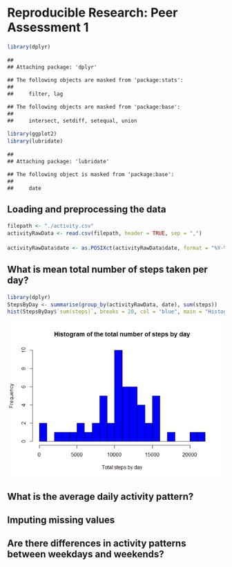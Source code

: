 # Reproducible Research: Peer Assessment 1

```r
library(dplyr)
```

```
## 
## Attaching package: 'dplyr'
```

```
## The following objects are masked from 'package:stats':
## 
##     filter, lag
```

```
## The following objects are masked from 'package:base':
## 
##     intersect, setdiff, setequal, union
```

```r
library(ggplot2)
library(lubridate)
```

```
## 
## Attaching package: 'lubridate'
```

```
## The following object is masked from 'package:base':
## 
##     date
```


## Loading and preprocessing the data


```r
filepath <- "./activity.csv"
activityRawData <- read.csv(filepath, header = TRUE, sep = ",")

activityRawData$date <- as.POSIXct(activityRawData$date, format = "%Y-%m-%d") 
```

## What is mean total number of steps taken per day?


```r
library(dplyr)
StepsByDay <- summarise(group_by(activityRawData, date), sum(steps))
hist(StepsByDay$`sum(steps)`, breaks = 20, col = "blue", main = "Histogram of the total number of steps by day", xlab ="Total steps by day")
```

![](PA1_template_files/figure-html/unnamed-chunk-3-1.png)<!-- -->


## What is the average daily activity pattern?



## Imputing missing values



## Are there differences in activity patterns between weekdays and weekends?
